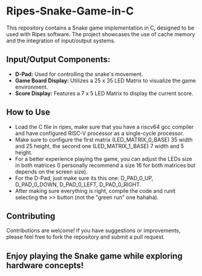 # Ripes-Snake-Game-in-C

This repository contains a Snake game implementation in C, designed to be used with Ripes software. The project showcases the use of cache memory and the integration of input/output systems.

## Input/Output Components:

- **D-Pad:** Used for controlling the snake's movement.
- **Game Board Display:** Utilizes a 25 x 35 LED Matrix to visualize the game environment.
- **Score Display:** Features a 7 x 5 LED Matrix to display the current score.

## How to Use

- Load the C file in ripes, make sure that you have a riscv64 gcc compiler and have configured RISC-V processor as a single-cycle processor.
- Make sure to configure the first matrix (LED_MATRIX_0_BASE) 35 width and 25 height, the second one (LED_MATRIX_1_BASE) 7 width and 5 height.
- For a better experience playing the game, you can adjust the LEDs size in both matrices (I personally recommend a size 16 for both matrices but depends on the screen size).
- For the D-Pad, just make sure its this one: D_PAD_0_UP, D_PAD_0_DOWN, D_PAD_0_LEFT, D_PAD_0_RIGHT.
- After making sure everything is right, compile the code and runit selecting the >> button (not the "green run" one hahaha).

## Contributing

Contributions are welcome! If you have suggestions or improvements, please feel free to fork the repository and submit a pull request.


## Enjoy playing the Snake game while exploring hardware concepts!
